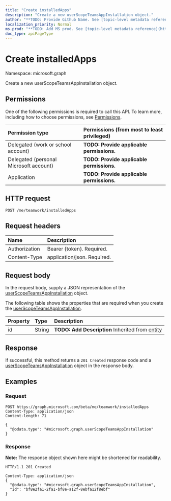 ```yaml
---
title: "Create installedApps"
description: "Create a new userScopeTeamsAppInstallation object."
author: "**TODO: Provide Github Name. See [topic-level metadata reference](https://msgo.azurewebsites.net/add/document/guidelines/metadata.html#topic-level-metadata)**"
localization_priority: Normal
ms.prod: "**TODO: Add MS prod. See [topic-level metadata reference](https://msgo.azurewebsites.net/add/document/guidelines/metadata.html#topic-level-metadata)**"
doc_type: apiPageType
---
```


# Create installedApps
Namespace: microsoft.graph

Create a new userScopeTeamsAppInstallation object.

## Permissions
One of the following permissions is required to call this API. To learn more, including how to choose permissions, see [Permissions](/graph/permissions-reference).

|Permission type|Permissions (from most to least privileged)|
|:---|:---|
|Delegated (work or school account)|**TODO: Provide applicable permissions.**|
|Delegated (personal Microsoft account)|**TODO: Provide applicable permissions.**|
|Application|**TODO: Provide applicable permissions.**|

## HTTP request

<!-- {
  "blockType": "ignored"
}
-->
``` http
POST /me/teamwork/installedApps
```

## Request headers
|Name|Description|
|:---|:---|
|Authorization|Bearer {token}. Required.|
|Content-Type|application/json. Required.|

## Request body
In the request body, supply a JSON representation of the [userScopeTeamsAppInstallation](../resources/userscopeteamsappinstallation.md) object.

The following table shows the properties that are required when you create the [userScopeTeamsAppInstallation](../resources/userscopeteamsappinstallation.md).

|Property|Type|Description|
|:---|:---|:---|
|id|String|**TODO: Add Description** Inherited from [entity](../resources/entity.md)|



## Response

If successful, this method returns a `201 Created` response code and a [userScopeTeamsAppInstallation](../resources/userscopeteamsappinstallation.md) object in the response body.

## Examples

### Request
<!-- {
  "blockType": "request",
  "name": "create_userscopeteamsappinstallation_from_"
}
-->
``` http
POST https://graph.microsoft.com/beta/me/teamwork/installedApps
Content-Type: application/json
Content-length: 71

{
  "@odata.type": "#microsoft.graph.userScopeTeamsAppInstallation"
}
```


### Response
**Note:** The response object shown here might be shortened for readability.
<!-- {
  "blockType": "response",
  "truncated": true,
  "@odata.type": "microsoft.graph.userScopeTeamsAppInstallation"
}
-->
``` http
HTTP/1.1 201 Created

Content-Type: application/json
{
  "@odata.type": "#microsoft.graph.userScopeTeamsAppInstallation",
  "id": "bf8e2fa1-2fa1-bf8e-a12f-8ebfa12f8ebf"
}
```


